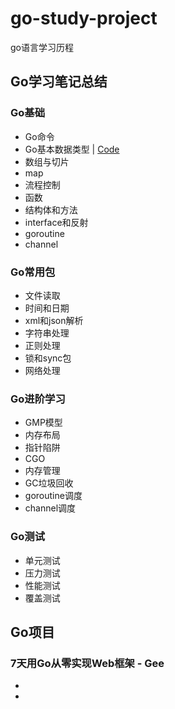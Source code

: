 # go-study-project
go语言学习历程

## Go学习笔记总结
   
 ### Go基础
   
   - Go命令
   - Go基本数据类型 | [Code](go-study/go_basic/basic_data_type)
   - 数组与切片
   - map
   - 流程控制
   - 函数
   - 结构体和方法
   - interface和反射
   - goroutine 
   - channel  
   
 ### Go常用包
 
   - 文件读取
   - 时间和日期
   - xml和json解析
   - 字符串处理
   - 正则处理
   - 锁和sync包
   - 网络处理
   
 ### Go进阶学习
   
   - GMP模型
   - 内存布局
   - 指针陷阱
   - CGO
   - 内存管理
   - GC垃圾回收
   - goroutine调度
   - channel调度
   
 ### Go测试
 
   - 单元测试
   - 压力测试
   - 性能测试
   - 覆盖测试
   
   
## Go项目
   
  ### 7天用Go从零实现Web框架 - Gee
   
   
   -
   - 
    
    
   
   
   
   
     








